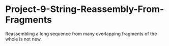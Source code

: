 # Project-9-String-Reassembly-From-Fragments

Reassembling a long sequence from many overlapping fragments of the whole is not new.
